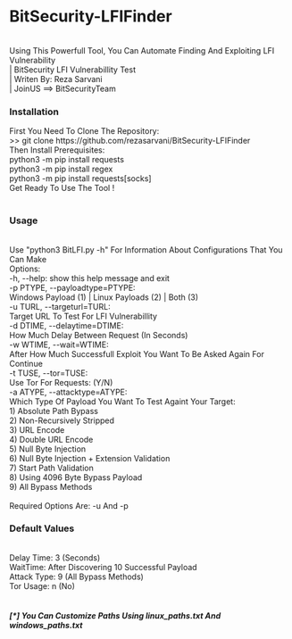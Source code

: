 # BitSecurity-LFIFinder
<br>
Using This Powerfull Tool, You Can Automate Finding And Exploiting LFI Vulnerability<br>
| BitSecurity LFI Vulnerabillity Test<br>
| Writen By: Reza Sarvani<br>
| JoinUS ==> BitSecurityTeam<br>

<h3><b>Installation</b></h3>
First You Need To Clone The Repository:<br>
    >> git clone https://github.com/rezasarvani/BitSecurity-LFIFinder<br>
Then Install Prerequisites:<br>
    python3 -m pip install requests<br>
    python3 -m pip install regex<br>
    python3 -m pip install requests[socks]<br>
Get Ready To Use The Tool !<br>
<br>
<h3><b>Usage</h3></b><br>
Use "python3 BitLFI.py -h" For Information About Configurations That You Can Make
<br>
Options:<br>
  -h, --help:             show this help message and exit<br>
  -p PTYPE, --payloadtype=PTYPE: <br>
                        Windows Payload (1) | Linux Payloads (2) | Both (3)<br>
  -u TURL, --targeturl=TURL: <br>
                        Target URL To Test For LFI Vulnerabillity<br>
  -d DTIME, --delaytime=DTIME: <br>
                        How Much Delay Between Request (In Seconds)<br>
  -w WTIME, --wait=WTIME: <br>
                        After How Much Successfull Exploit You Want To Be
                        Asked Again For Continue<Br>
  -t TUSE, --tor=TUSE:    <br>Use Tor For Requests: (Y/N)<br>
  -a ATYPE, --attacktype=ATYPE: <br>
                        Which Type Of Payload You Want To Test Againt Your
                        Target:<br> 1) Absolute Path Bypass <br>2) Non-Recursively
                        Stripped <br>3) URL Encode <br>4) Double URL Encode <br>5) Null
                        Byte Injection <br>6) Null Byte Injection + Extension
                        Validation <br>7) Start Path Validation <br>8) Using 4096 Byte
                        Bypass Payload <br>9) All Bypass Methods<br>
    <br>
    Required Options Are: -u And -p<br>
    <h3><b>Default Values</h3></b><br>
    Delay Time: 3 (Seconds)<br>
    WaitTime: After Discovering 10 Successful Payload<br>
    Attack Type: 9 (All Bypass Methods)<br>
    Tor Usage: n (No)<br>
    <br>
    <h5><b>[*] You Can Customize Paths Using linux_paths.txt And windows_paths.txt</h5></b>
